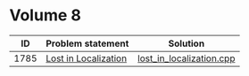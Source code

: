# Volume 8

|  ID  |                             Problem statement                             |                        Solution                        |
|:----:|:--------------------------------------------------------------------------|:------------------------------------------------------:|
| 1785 | [Lost in Localization](http://acm.timus.ru/problem.aspx?space=1&num=1785) | [lost_in_localization.cpp](./lost_in_localization.cpp) |
